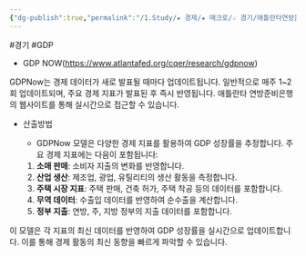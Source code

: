 ```yaml
---
{"dg-publish":true,"permalink":"/1.Study/★ 경제/★ 매크로/☆ 경기/애틀란타연방은행GDP/애틀란타연방은행GDP/","created":"2024-11-20T21:02:27.042+09:00","updated":"2025-06-03T20:07:19.685+09:00"}
---
```


#경기 #GDP

- GDP NOW(https://www.atlantafed.org/cqer/research/gdpnow)

GDPNow는 경제 데이터가 새로 발표될 때마다 업데이트됩니다. 일반적으로 매주 1~2회 업데이트되며, 주요 경제 지표가 발표된 후 즉시 반영됩니다. 애틀란타 연방준비은행의 웹사이트를 통해 실시간으로 접근할 수 있습니다.

- 산출방법
	- GDPNow 모델은 다양한 경제 지표를 활용하여 GDP 성장률을 추정합니다. 주요 경제 지표에는 다음이 포함됩니다:

	1. **소매 판매**: 소비자 지출의 변화를 반영합니다.
	2. **산업 생산**: 제조업, 광업, 유틸리티의 생산 활동을 측정합니다.
	3. **주택 시장 지표**: 주택 판매, 건축 허가, 주택 착공 등의 데이터를 포함합니다.
	4. **무역 데이터**: 수출입 데이터를 반영하여 순수출을 계산합니다.
	5. **정부 지출**: 연방, 주, 지방 정부의 지출 데이터를 포함합니다.

이 모델은 각 지표의 최신 데이터를 반영하여 GDP 성장률을 실시간으로 업데이트합니다. 이를 통해 경제 활동의 최신 동향을 빠르게 파악할 수 있습니다.